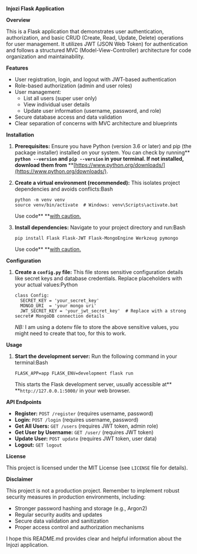 **Injozi Flask Application**

**Overview**

This is a Flask application that demonstrates user authentication, authorization, and basic CRUD (Create, Read, Update, Delete) operations for user management. It utilizes JWT (JSON Web Token) for authentication and follows a structured MVC (Model-View-Controller) architecture for code organization and maintainability.

**Features**

* User registration, login, and logout with JWT-based authentication
* Role-based authorization (admin and user roles)
* User management:
  * List all users (super user only)
  * View individual user details
  * Update user information (username, password, and role)
* Secure database access and data validation
* Clear separation of concerns with MVC architecture and blueprints

**Installation**

1. **Prerequisites:** Ensure you have Python (version 3.6 or later) and pip (the package installer) installed on your system. You can check by running** **`python --version` and** **`pip --version` in your terminal. If not installed, download them from** **[https://www.python.org/downloads/](https://www.python.org/downloads/).
2. **Create a virtual environment (recommended):** This isolates project dependencies and avoids conflicts:Bash

   ```
   python -m venv venv
   source venv/bin/activate  # Windows: venv\Scripts\activate.bat
   ```

   Use code** **[with caution.](https://gemini.google.com/faq#coding)
3. **Install dependencies:** Navigate to your project directory and run:Bash

   ```
   pip install Flask Flask-JWT Flask-MongoEngine Werkzeug pymongo
   ```

   Use code** **[with caution.](https://gemini.google.com/faq#coding)

**Configuration**

1. **Create a** **`config.py` file:** This file stores sensitive configuration details like secret keys and database credentials. Replace placeholders with your actual values:Python

   ```
   class Config:
     SECRET_KEY = 'your_secret_key'
     MONGO_URI  = 'your mongo uri'
     JWT_SECRET_KEY = 'your_jwt_secret_key'  # Replace with a strong secret# MongoDB connection details
   ```

   *NB:* I am using a dotenv file to store the above sensitive values, you might need to create that too, for this to work.

**Usage**

1. **Start the development server:** Run the following command in your terminal:Bash

   ```
   FLASK_APP=app FLASK_ENV=development flask run
   ```

   This starts the Flask development server, usually accessible at** **`http://127.0.0.1:5000/` in your web browser.

**API Endpoints**

* **Register:** `POST /register` (requires username, password)
* **Login:** `POST /login` (requires username, password)
* **Get All Users:** `GET /users` (requires JWT token, admin role)
* **Get User by Username:** `GET /user/` (requires JWT token)
* **Update User:** `POST update` (requires JWT token, user data)
* **Logout:** `GET logout`

**License**

This project is licensed under the MIT License (see `LICENSE` file for details).

**Disclaimer**

This project is not a production project. Remember to implement robust security measures in production environments, including:

* Stronger password hashing and storage (e.g., Argon2)
* Regular security audits and updates
* Secure data validation and sanitization
* Proper access control and authorization mechanisms

I hope this README.md provides clear and helpful information about the Injozi application.
